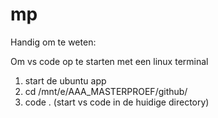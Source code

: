 # mp
Handig om te weten:

Om vs code op te starten met een linux terminal
1) start de ubuntu app
2) cd /mnt/e/AAA_MASTERPROEF/github/
3) code . (start vs code in de huidige directory)
